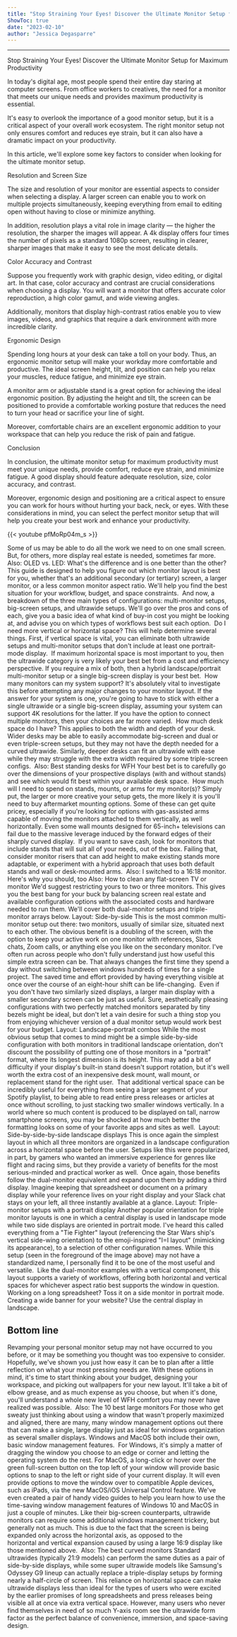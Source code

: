 ```yaml
---
title: "Stop Straining Your Eyes! Discover the Ultimate Monitor Setup for Maximum Productivity"
ShowToc: true 
date: "2023-02-10"
author: "Jessica Degasparre"
---
```

*****
Stop Straining Your Eyes! Discover the Ultimate Monitor Setup for Maximum Productivity

In today's digital age, most people spend their entire day staring at computer screens. From office workers to creatives, the need for a monitor that meets our unique needs and provides maximum productivity is essential.

It's easy to overlook the importance of a good monitor setup, but it is a critical aspect of your overall work ecosystem. The right monitor setup not only ensures comfort and reduces eye strain, but it can also have a dramatic impact on your productivity.

In this article, we'll explore some key factors to consider when looking for the ultimate monitor setup.

Resolution and Screen Size

The size and resolution of your monitor are essential aspects to consider when selecting a display. A larger screen can enable you to work on multiple projects simultaneously, keeping everything from email to editing open without having to close or minimize anything.

In addition, resolution plays a vital role in image clarity — the higher the resolution, the sharper the images will appear. A 4k display offers four times the number of pixels as a standard 1080p screen, resulting in clearer, sharper images that make it easy to see the most delicate details.

Color Accuracy and Contrast

Suppose you frequently work with graphic design, video editing, or digital art. In that case, color accuracy and contrast are crucial considerations when choosing a display. You will want a monitor that offers accurate color reproduction, a high color gamut, and wide viewing angles.

Additionally, monitors that display high-contrast ratios enable you to view images, videos, and graphics that require a dark environment with more incredible clarity.

Ergonomic Design

Spending long hours at your desk can take a toll on your body. Thus, an ergonomic monitor setup will make your workday more comfortable and productive. The ideal screen height, tilt, and position can help you relax your muscles, reduce fatigue, and minimize eye strain.

A monitor arm or adjustable stand is a great option for achieving the ideal ergonomic position. By adjusting the height and tilt, the screen can be positioned to provide a comfortable working posture that reduces the need to turn your head or sacrifice your line of sight.

Moreover, comfortable chairs are an excellent ergonomic addition to your workspace that can help you reduce the risk of pain and fatigue.

Conclusion

In conclusion, the ultimate monitor setup for maximum productivity must meet your unique needs, provide comfort, reduce eye strain, and minimize fatigue. A good display should feature adequate resolution, size, color accuracy, and contrast.

Moreover, ergonomic design and positioning are a critical aspect to ensure you can work for hours without hurting your back, neck, or eyes. With these considerations in mind, you can select the perfect monitor setup that will help you create your best work and enhance your productivity.

{{< youtube pfMoRp04m_s >}} 



Some of us may be able to do all the work we need to on one small screen. But, for others, more display real estate is needed, sometimes far more.
Also: OLED vs. LED: What's the difference and is one better than the other?
This guide is designed to help you figure out which monitor layout is best for you, whether that's an additional secondary (or tertiary) screen, a larger monitor, or a less common monitor aspect ratio. We'll help you find the best situation for your workflow, budget, and space constraints.  
And now, a breakdown of the three main types of configurations: multi-monitor setups, big-screen setups, and ultrawide setups. We'll go over the pros and cons of each, give you a basic idea of what kind of buy-in cost you might be looking at, and advise you on which types of workflows best suit each option. 
Do I need more vertical or horizontal space? This will help determine several things. First, if vertical space is vital, you can eliminate both ultrawide setups and multi-monitor setups that don't include at least one portrait-mode display. 
If maximum horizontal space is most important to you, then the ultrawide category is very likely your best bet from a cost and efficiency perspective. If you require a mix of both, then a hybrid landscape/portrait multi-monitor setup or a single big-screen display is your best bet. 
How many monitors can my system support? It's absolutely vital to investigate this before attempting any major changes to your monitor layout. If the answer for your system is one, you're going to have to stick with either a single ultrawide or a single big-screen display, assuming your system can support 4K resolutions for the latter. If you have the option to connect multiple monitors, then your choices are far more varied. 
How much desk space do I have? This applies to both the width and depth of your desk. Wider desks may be able to easily accommodate big-screen and dual or even triple-screen setups, but they may not have the depth needed for a curved ultrawide. Similarly, deeper desks can fit an ultrawide with ease while they may struggle with the extra width required by some triple-screen configs. 
Also: Best standing desks for WFH
Your best bet is to carefully go over the dimensions of your prospective displays (with and without stands) and see which would fit best within your available desk space. 
How much will I need to spend on stands, mounts, or arms for my monitor(s)? Simply put, the larger or more creative your setup gets, the more likely it is you'll need to buy aftermarket mounting options. Some of these can get quite pricey, especially if you're looking for options with gas-assisted arms capable of moving the monitors attached to them vertically, as well horizontally. Even some wall mounts designed for 65-inch+ televisions can fail due to the massive leverage induced by the forward edges of their sharply curved display. 
If you want to save cash, look for monitors that include stands that will suit all of your needs, out of the box. Failing that, consider monitor risers that can add height to make existing stands more adaptable, or experiment with a hybrid approach that uses both default stands and wall or desk-mounted arms. 
Also: I switched to a 16:18 monitor. Here's why you should, too
Also: How to clean any flat-screen TV or monitor
We'd suggest restricting yours to two or three monitors. This gives you the best bang for your buck by balancing screen real estate and available configuration options with the associated costs and hardware needed to run them. We'll cover both dual-monitor setups and triple-monitor arrays below.
Layout: Side-by-side
This is the most common multi-monitor setup out there: two monitors, usually of similar size, situated next to each other. The obvious benefit is a doubling of the screen, with the option to keep your active work on one monitor with references, Slack chats, Zoom calls, or anything else you like on the secondary monitor. I've often run across people who don't fully understand just how useful this simple extra screen can be. That always changes the first time they spend a day without switching between windows hundreds of times for a single project. The saved time and effort provided by having everything visible at once over the course of an eight-hour shift can be life-changing. 
Even if you don't have two similarly sized displays, a larger main display with a smaller secondary screen can be just as useful. Sure, aesthetically pleasing configurations with two perfectly matched monitors separated by tiny bezels might be ideal, but don't let a vain desire for such a thing stop you from enjoying whichever version of a dual monitor setup would work best for your budget.
Layout: Landscape-portrait combos
While the most obvious setup that comes to mind might be a simple side-by-side configuration with both monitors in traditional landscape orientation, don't discount the possibility of putting one of those monitors in a "portrait" format, where its longest dimension is its height. This may add a bit of difficulty if your display's built-in stand doesn't support rotation, but it's well worth the extra cost of an inexpensive desk mount, wall mount, or replacement stand for the right user. 
That additional vertical space can be incredibly useful for everything from seeing a larger segment of your Spotify playlist, to being able to read entire press releases or articles at once without scrolling, to just stacking two smaller windows vertically. In a world where so much content is produced to be displayed on tall, narrow smartphone screens, you may be shocked at how much better the formatting looks on some of your favorite apps and sites as well. 
Layout: Side-by-side-by-side landscape displays
This is once again the simplest layout in which all three monitors are organized in a landscape configuration across a horizontal space before the user. Setups like this were popularized, in part, by gamers who wanted an immersive experience for genres like flight and racing sims, but they provide a variety of benefits for the most serious-minded and practical worker as well. 
Once again, those benefits follow the dual-monitor equivalent and expand upon them by adding a third display. Imagine keeping that spreadsheet or document on a primary display while your reference lives on your right display and your Slack chat stays on your left, all three instantly available at a glance.
Layout: Triple-monitor setups with a portrait display
Another popular orientation for triple monitor layouts is one in which a central display is used in landscape mode while two side displays are oriented in portrait mode. I've heard this called everything from a "Tie Fighter" layout (referencing the Star Wars ship's vertical side-wing orientation) to the emoji-inspired "I=I layout" (mimicking its appearance), to a selection of other configuration names. While this setup (seen in the foreground of the image above) may not have a standardized name, I personally find it to be one of the most useful and versatile. 
Like the dual-monitor examples with a vertical component, this layout supports a variety of workflows, offering both horizontal and vertical spaces for whichever aspect ratio best supports the window in question. Working on a long spreadsheet? Toss it on a side monitor in portrait mode. Creating a wide banner for your website? Use the central display in landscape.

 
## Bottom line


Revamping your personal monitor setup may not have occurred to you before, or it may be something you thought was too expensive to consider. Hopefully, we've shown you just how easy it can be to plan after a little reflection on what your most pressing needs are. With these options in mind, it's time to start thinking about your budget, designing your workspace, and picking out wallpapers for your new layout. It'll take a bit of elbow grease, and as much expense as you choose, but when it's done, you'll understand a whole new level of WFH comfort you may never have realized was possible. 
Also: The 10 best large monitors
For those who get sweaty just thinking about using a window that wasn't properly maximized and aligned, there are many, many window management options out there that can make a single, large display just as ideal for windows organization as several smaller displays. Windows and MacOS both include their own, basic window management features. 
For Windows, it's simply a matter of dragging the window you choose to an edge or corner and letting the operating system do the rest. For MacOS, a long-click or hover over the green full-screen button on the top left of your window will provide basic options to snap to the left or right side of your current display. It will even provide options to move the window over to compatible Apple devices, such as iPads, via the new MacOS/iOS Universal Control feature.
We've even created a pair of handy video guides to help you learn how to use the time-saving window management features of Windows 10 and MacOS in just a couple of minutes.
Like their big-screen counterparts, ultrawide monitors can require some additional windows management trickery, but generally not as much. This is due to the fact that the screen is being expanded only across the horizontal axis, as opposed to the horizontal and vertical expansion caused by using a large 16:9 display like those mentioned above. 
Also: The best curved monitors
Standard ultrawides (typically 21:9 models) can perform the same duties as a pair of side-by-side displays, while some super ultrawide models like Samsung's Odyssey G9 lineup can actually replace a triple-display setups by forming nearly a half-circle of screen.
This reliance on horizontal space can make ultrawide displays less than ideal for the types of users who were excited by the earlier promises of long spreadsheets and press releases being visible all at once via extra vertical space. However, many users who never find themselves in need of so much Y-axis room see the ultrawide form factor as the perfect balance of convenience, immersion, and space-saving design. 




